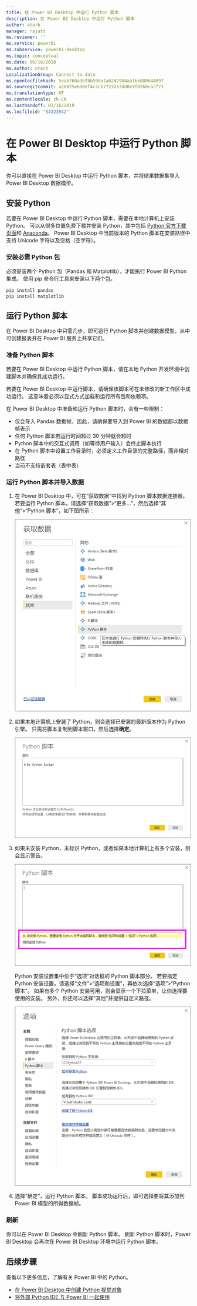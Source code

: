 ```yaml
---
title: 在 Power BI Desktop 中运行 Python 脚本
description: 在 Power BI Desktop 中运行 Python 脚本
author: otarb
manager: rajatt
ms.reviewer: ''
ms.service: powerbi
ms.subservice: powerbi-desktop
ms.topic: conceptual
ms.date: 06/18/2018
ms.author: otarb
LocalizationGroup: Connect to data
ms.openlocfilehash: 5eab760a3bfbb590a1a6242984aa1be88064409f
ms.sourcegitcommit: a20825ebd0ef4c2cb77232e3dd0e9f8260cacf71
ms.translationtype: HT
ms.contentlocale: zh-CN
ms.lasthandoff: 01/16/2019
ms.locfileid: "54323942"
---
```

# <a name="run-python-scripts-in-power-bi-desktop"></a>在 Power BI Desktop 中运行 Python 脚本
你可以直接在 Power BI Desktop 中运行 Python 脚本，并将结果数据集导入 Power BI Desktop 数据模型。

## <a name="install-python"></a>安装 Python
若要在 Power BI Desktop 中运行 Python 脚本，需要在本地计算机上安装 Python。 可以从很多位置免费下载并安装 Python，其中包括 [Python 官方下载页面](https://www.python.org/)和 [Anaconda](https://anaconda.org/anaconda/python/)。 Power BI Desktop 中当前版本的 Python 脚本在安装路径中支持 Unicode 字符以及空格（空字符）。

### <a name="install-required-python-packages"></a>安装必需 Python 包
必须安装两个 Python 包（Pandas 和 Matplotlib），才能执行 Power BI Python 集成。  使用 pip 命令行工具来安装以下两个包。

```
pip install pandas
pip install matplotlib
```

## <a name="run-python-scripts"></a>运行 Python 脚本
在 Power BI Desktop 中只需几步，即可运行 Python 脚本并创建数据模型，从中可创建报表并在 Power BI 服务上共享它们。

### <a name="prepare-a-python-script"></a>准备 Python 脚本
若要在 Power BI Desktop 中运行 Python 脚本，请在本地 Python 开发环境中创建脚本并确保其成功运行。

若要在 Power BI Desktop 中运行脚本，请确保该脚本可在未修改的新工作区中成功运行。 这意味着必须以显式方式加载和运行所有包和依赖项。

在 Power BI Desktop 中准备和运行 Python 脚本时，会有一些限制：

* 仅会导入 Pandas 数据帧，因此，请确保要导入到 Power BI 的数据都以数据帧表示
* 任何 Python 脚本若运行时间超过 30 分钟就会超时
* Python 脚本中的交互式调用（如等待用户输入）会终止脚本执行
* 在 Python 脚本中设置工作目录时，必须定义工作目录的完整路径，而非相对路径
* 当前不支持嵌套表（表中表） 

### <a name="run-your-python-script-and-import-data"></a>运行 Python 脚本并导入数据
1. 在 Power BI Desktop 中，可在“获取数据”中找到 Python 脚本数据连接器。 若要运行 Python 脚本，请选择“获取数据”&gt;“更多...”，然后选择“其他”&gt;“Python 脚本”，如下图所示：
   
   ![](media/desktop-python-scripts/python-scripts-1.png)
2. 如果本地计算机上安装了 Python，则会选择已安装的最新版本作为 Python 引擎。 只需将脚本复制到脚本窗口，然后选择**确定**。
   
   ![](media/desktop-python-scripts/python-scripts-2.png)
3. 如果未安装 Python，未标识 Python，或者如果本地计算机上有多个安装，则会显示警告。
   
   ![](media/desktop-python-scripts/python-scripts-3.png)
   
   Python 安装设置集中位于“选项”对话框的 Python 脚本部分。 若要指定 Python 安装设置，请选择“文件”>“选项和设置”，再依次选择“选项”>“Python 脚本”。 如果有多个 Python 安装可用，则会显示一个下拉菜单，让你选择要使用的安装。 另外，你还可以选择“其他”并提供自定义路径。
   
   ![](media/desktop-python-scripts/python-scripts-4.png)
4. 选择“确定”，运行 Python 脚本。 脚本成功运行后，即可选择要将其添加到 Power BI 模型的所得数据帧。

### <a name="refresh"></a>刷新
你可以在 Power BI Desktop 中刷新 Python 脚本。 刷新 Python 脚本时，Power BI Desktop 会再次在 Power BI Desktop 环境中运行 Python 脚本。

## <a name="next-steps"></a>后续步骤
查看以下更多信息，了解有关 Power BI 中的 Python。

* [在 Power BI Desktop 中创建 Python 视觉对象](desktop-python-visuals.md)
* [将外部 Python IDE 与 Power BI 一起使用](desktop-python-ide.md)
